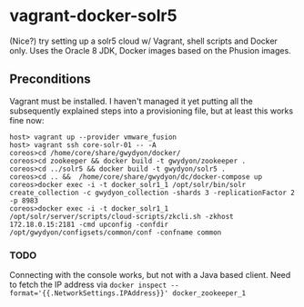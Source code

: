 # vagrant-docker-solr5
(Nice?) try setting up a solr5 cloud w/ Vagrant, shell scripts and Docker only. Uses the Oracle 8 JDK, Docker images based on the Phusion images.

## Preconditions

Vagrant must be installed. 
I haven't managed it yet putting all the subsequently explained steps into a provisioning file, but at least this works fine now:

```
host> vagrant up --provider vmware_fusion
host> vagrant ssh core-solr-01 -- -A
coreos>cd /home/core/share/gwydyon/docker/
coreos>cd zookeeper && docker build -t gwydyon/zookeeper .
coreos>cd ../solr5 && docker build -t gwydyon/solr5 .
coreos>cd .. &&  /home/core/share/gwydyon/dc/docker-compose up
coreos>docker exec -i -t docker_solr1_1 /opt/solr/bin/solr create_collection -c gwydyon_collection -shards 3 -replicationFactor 2 -p 8983
coreos>docker exec -i -t docker_solr1_1 /opt/solr/server/scripts/cloud-scripts/zkcli.sh -zkhost 172.18.0.15:2181 -cmd upconfig -confdir /opt/gwydyon/configsets/common/conf -confname common
```

### TODO
Connecting with the console works, but not with a Java based client.
Need to fetch the IP address via 
```docker inspect --format='{{.NetworkSettings.IPAddress}}' docker_zookeeper_1```